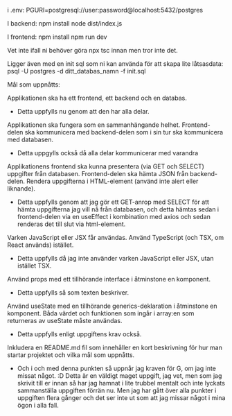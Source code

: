 i .env:
PGURI=postgresql://user:password@localhost:5432/postgres

I backend:
npm install
node dist/index.js

I frontend:
npm install
npm run dev

Vet inte ifall ni behöver göra npx tsc innan men tror inte det.

Ligger även med en init sql som ni kan använda för att skapa lite låtsasdata:
psql -U postgres -d ditt_databas_namn -f init.sql

Mål som uppnåtts:

Applikationen ska ha ett frontend, ett backend och en databas.
- Detta uppfylls nu genom att den har alla delar.

Applikationen ska fungera som en sammanhängande helhet. Frontend-delen ska kommunicera med backend-delen som i sin tur ska kommunicera med databasen.
- Detta uppgylls också då alla delar kommunicerar med varandra

Applikationens frontend ska kunna presentera (via GET och SELECT) uppgifter från databasen. Frontend-delen ska hämta JSON från backend-delen. Rendera uppgifterna i HTML-element (använd inte alert eller liknande).
- Detta uppfylls genom att jag gör ett GET-anrop med SELECT för att hämta uppgifterna jag vill nå från databasen, och detta hämtas sedan i frontend-delen via en useEffect i kombination med axios och sedan renderas det till slut via html-element.

Varken JavaScript eller JSX får användas. Använd TypeScript (och TSX, om React används) istället.
- Detta uppfylls då jag inte använder varken JavaScript eller JSX, utan istället TSX.

Använd props med ett tillhörande interface i åtminstone en komponent.
- Detta uppfylls så som texten beskriver. 

Använd useState med en tillhörande generics-deklaration i åtminstone en komponent. Båda värdet och funktionen som ingår i array:en som returneras av useState måste användas.
- Detta uppfylls enligt uppgiftens krav också.

Inkludera en README.md fil som innehåller en kort beskrivning för hur man startar projektet och vilka mål som uppnåtts. 
- Och i och med denna punkten så uppnår jag kraven för G, om jag inte missat något. :D Detta är en väldigt maget uppgift, jag vet, men som jag skrivit till er innan så har jag hamnat i lite trubbel mentalt och inte lyckats sammanställa uppgiften förrän nu. Men jag har gått över alla punkter i uppgiften flera gånger och det ser inte ut som att jag missar något i mina ögon i alla fall. 
